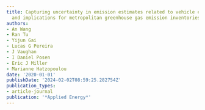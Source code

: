 ```yaml
---
title: Capturing uncertainty in emission estimates related to vehicle electrification
  and implications for metropolitan greenhouse gas emission inventories
authors:
- An Wang
- Ran Tu
- Yijun Gai
- Lucas G Pereira
- J Vaughan
- I Daniel Posen
- Eric J Miller
- Marianne Hatzopoulou
date: '2020-01-01'
publishDate: '2024-02-02T08:59:25.282754Z'
publication_types:
- article-journal
publication: '*Applied Energy*'
---
```

